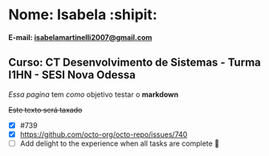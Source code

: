 # Nome: Isabela :shipit:

#### E-mail: isabelamartinelli2007@gmail.com

## Curso: CT Desenvolvimento de Sistemas - Turma I1HN - SESI Nova Odessa

*Essa pagina* tem _como_ objetivo testar o **markdown**

~~Este texto será taxado~~

- [x] #739
- [x] https://github.com/octo-org/octo-repo/issues/740
- [ ] Add delight to the experience when all tasks are complete :tada:
